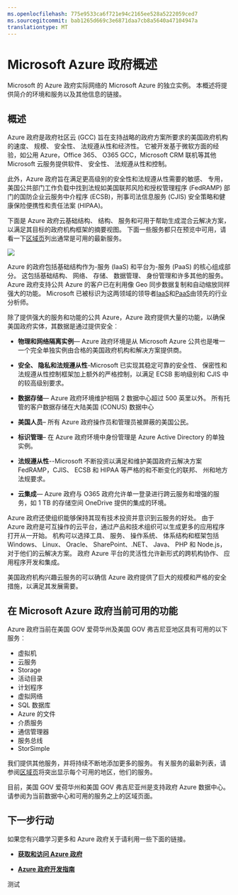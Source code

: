 ```yaml
---
ms.openlocfilehash: 775e9533ca6f721e94c2165ee528a5222059ced7
ms.sourcegitcommit: bab1265d669c3e6871daa7cb8a5640a47104947a
translationtype: MT
---
```

<properties 
   pageTitle="Azure 政府概述" 
   description="本文概述了 Azure 政府云功能和可信赖的设计用来支持法规遵从性适用于联邦、 州和地方政府组织和他们的合作伙伴的安全。 " 
   services="Azure-Government" 
   documentationCenter="" 
   authors="joharve2" 
   manager="chrisnie" 
   editor=""/>

<tags
   ms.service="multiple"
   ms.devlang="na"
   ms.topic="article"
   ms.tgt_pltfrm="na"
   ms.workload="azure-government" 
   ms.date="07/22/2015"
   ms.author="john.harvey@microsoft.com"/>

#  Microsoft Azure 政府概述 

<p> Microsoft 的 Azure 政府实际网络的 Microsoft Azure 的独立实例。  本概述将提供简介的环境和服务以及其他信息的链接。


## <a name="Overview"></a>概述

Azure 政府是政府社区云 (GCC) 旨在支持战略的政府方案所要求的美国政府机构的速度、 规模、 安全性、 法规遵从性和经济性。   它被开发基于微软方面的经验，如公用 Azure，Office 365、 O365 GCC，Microsoft CRM 联机等其他 Microsoft 云服务提供软件、 安全性、 法规遵从性和控制。 

此外，Azure 政府旨在满足更高级别的安全性和法规遵从性需要的敏感、 专用，美国公共部门工作负载中找到法规如美国联邦风险和授权管理程序 (FedRAMP) 部门的国防企业云服务中介程序 (ECSB)，刑事司法信息服务 (CJIS) 安全策略和健康保险便携性和责任法案 (HIPAA)。     

下面是 Azure 政府云基础结构、 结构、 服务和可用于帮助生成混合云解决方案，以满足其目标的政府机构框架的摘要视图。  下面一些服务都只在预览中可用，请看一下[区域页](http://azure.microsoft.com/regions/#services)列出通常是可用的最新服务。

![][2]

Azure 的政府包括基础结构作为-服务 (IaaS) 和平台为-服务 (PaaS) 的核心组成部分。  这包括基础结构、 网络、 存储、 数据管理、 身份管理和许多其他的服务。  Azure 政府支持公共 Azure 的客户已在利用像 Geo 同步数据复制和自动缩放同样强大的功能。 Microsoft 已被标识为这两领域的领导者<a href="https://www.gartner.com/doc/2575715/magic-quadrant-cloud-infrastructure-service" target="_new">IaaS</a>和<a href="https://www.gartner.com/doc/2645317/magic-quadrant-enterprise-application-platform" target="_new">PaaS<a/>由领先的行业分析师。

除了提供强大的服务和功能的公共 Azure，Azure 政府提供大量的功能，以确保美国政府实体，其数据是通过提供安全︰

- **物理和网络隔离实例**— Azure 政府环境是从 Microsoft Azure 公共也是唯一一个完全单独实例由合格的美国政府机构和解决方案提供商。

- **安全、 隐私和法规遵从性**-Microsoft 已实现其稳定可靠的安全性、 保密性和法规遵从性控制框架加上额外的严格控制，以满足 ECSB 影响级别和 CJIS 中的较高级别要求。 

- **数据存储**— Azure 政府环境维护相隔 2 数据中心超过 500 英里以外。 所有托管的客户数据存储在大陆美国 (CONUS) 数据中心

- **美国人员**– 所有 Azure 政府操作员和管理员被屏蔽的美国公民。

- **标识管理**– 在 Azure 政府环境中身份管理是 Azure Active Directory 的单独实例。

- **法规遵从性**--Microsoft 不断投资以满足和维护美国政府云解决方案 FedRAMP，CJIS、 ECSB 和 HIPAA 等严格的和不断变化的联邦、 州和地方法规要求。 

- **云集成**— Azure 政府与 O365 政府允许单一登录进行跨云服务和增强的服务，如 1 TB 的存储空间 OneDrive 提供的集成的环境。

Azure 政府还使组织能够保持其现有技术投资并意识到云服务的好处。  由于 Azure 政府是可互操作的云平台，通过产品和技术组织可以生成更多的应用程序打开从一开始。  机构可以选择工具、 服务、 操作系统、 体系结构和框架包括 Windows、 Linux、 Oracle、 SharePoint、.NET、 Java、 PHP 和 Node.js，对于他们的云解决方案。 政府 Azure 平台的灵活性允许新形式的跨机构协作、 应用程序开发和集成。  

美国政府机构兴趣云服务的可以确信 Azure 政府提供了巨大的规模和严格的安全措施，以满足其发展需要。 







## <a name="Features"></a> 在 Microsoft Azure 政府当前可用的功能
Azure 政府当前在美国 GOV 爱荷华州及美国 GOV 弗吉尼亚地区具有可用的以下服务︰

- 虚拟机
- 云服务
- Storage
- 活动目录
- 计划程序
- 虚拟网络
- SQL 数据库
- Azure 的文件
- 介质服务
- 通信管理器
- 服务总线
- StorSimple

我们提供其他服务，并将持续不断地添加更多的服务。  有关服务的最新列表，请参阅[区域页](http://azure.microsoft.com/regions/#services)将突出显示每个可用的地区，他们的服务。  

目前，美国 GOV 爱荷华州和美国 GOV 弗吉尼亚州是支持政府 Azure 数据中心。  请参阅为当前数据中心和可用的服务之上的区域页面。

<!--Every topic should have next steps and links to the next logical set of content to keep the customer engaged -->

## <a name="next"></a>下一步行动

如果您有兴趣学习更多和 Azure 政府关于请利用一些下面的链接。

- **<A href="http://azure.com/gov">获取和访问 Azure 政府</a>**

- **<A href="/azure-government-developer-guide">Azure 政府开发指南</a>**

<!--- **<A href="/azure-government-service-description">Azure Government Service Descriptions</a>**-->




<!-- Images. -->

[1]: ./media/azure-government-developer-guide/publisherguide.png
[2]: ./media/azure-government-overview/azure-gov-overview.jpg

<!--Link references-->
[链接 1 到另一个 azure.microsoft.com 文档主题]: virtual-machines/virtual-machines-windows-tutorial.md
[另一 azure.microsoft.com 文档主题链接 2]: app-service-web/web-sites-custom-domain-name.md
[链接到另一个 azure.microsoft.com 文档主题的 3]: storage-whatis-account.md

测试
